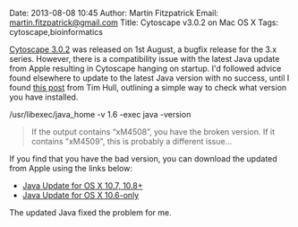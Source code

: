 Date: 2013-08-08 10:45
Author: Martin Fitzpatrick
Email: martin.fitzpatrick@gmail.com
Title: Cytoscape v3.0.2 on Mac OS X
Tags: cytoscape,bioinformatics

[Cytoscape 3.0.2](http://cytoscape.org/releasenotes.html) was released on 1st August, a bugfix release for the 3.x series. However, there is a compatibility issue with the latest Java update from Apple resulting in Cytoscape hanging on startup. I'd followed advice found elsewhere to update to the latest Java version with no success, until I found [this post](https://groups.google.com/d/msg/cytoscape-discuss/3iCDXQ4lOTM/arovMUx0_DAJ) from Tim Hull, outlining a simple way to check what version you have installed.

  /usr/libexec/java_home -v 1.6 -exec java -version

> If the output contains “xM4508”, you have the broken
> version. If it contains "xM4509", this is probably a
> different issue...

If you find that you have the bad version, you can download the updated from Apple using the links below:

* [Java Update for OS X 10.7, 10.8+](http://support.apple.com/kb/DL1572)
* [Java Update for OS X 10.6-only](http://support.apple.com/kb/DL1573)

The updated Java fixed the problem for me.
